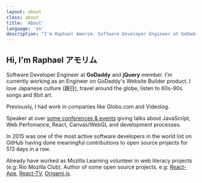 ```yaml
---
layout: about
class: about
title: 'About'
language: 'en'
description: "I'm Raphael Amorim. Software Developer Engineer at GoDaddy. Also I'm a young (22 years) which loves Japanese culture (親日), 70s/80s songs and a lot of 8bit art."
---
```


## Hi, I'm Raphael アモリム

Software Developer Engineer at **GoDaddy** and **jQuery** member. I'm currently working as an Engineer on GoDaddy's Website Builder product. I love Japanese culture (親日), travel around the globe, listen to 60s-90s songs and 8bit art.

Previously, I had work in companies like Globo.com and Videolog.

Speaker at over [some conferences & events](/talks) giving talks about JavaScript, Web Perfomance, React, Canvas/WebGL and development processes.

In 2015 was one of the most active software developers in the world list on GitHub having done meaningful contributions to open source projects for 513 days in a row.

Already have worked as Mozilla Learning volunteer in web literacy projects (e.g: Rio Mozilla Club). Author of some open source projects, e.g: [React-Ape](https://github.com/raphamorim/react-ape), [React-TV](https://github.com/react-tv/react-tv), [Origami.js](https://raphamorim.io/origamijs).
